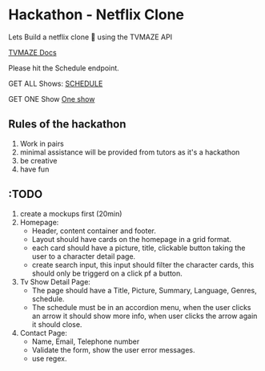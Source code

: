 # Hackathon - Netflix Clone

Lets Build a netflix clone 🚀 using the TVMAZE API 

[TVMAZE Docs](http://api.tvmaze.com/api)

Please hit the Schedule endpoint.

GET ALL Shows:
[SCHEDULE](http://api.tvmaze.com/schedule)

GET ONE Show
[One show](http://api.tvmaze.com/shows/1)


## Rules of the hackathon

1. Work in pairs
2. minimal assistance will be provided from tutors as it's a hackathon
3. be creative
4. have fun

## :TODO

1. create a mockups first (20min) 
2. Homepage:
    - Header, content container and footer.
    - Layout should have cards on the homepage in a grid format.
    - each card should have a picture, title, clickable button taking the user to a character detail page.
    - create search input, this input should filter the character cards, this should only be triggerd on a click pf a button.
3. Tv Show Detail Page:
    - The page should have a Title, Picture, Summary, Language, Genres, schedule.
    - The schedule must be in an accordion menu, when the user clicks an arrow it should show more info, when user clicks the arrow again it should close. 
4. Contact Page:
    - Name, Email, Telephone number
    - Validate the form, show the user error messages.
    - use regex.